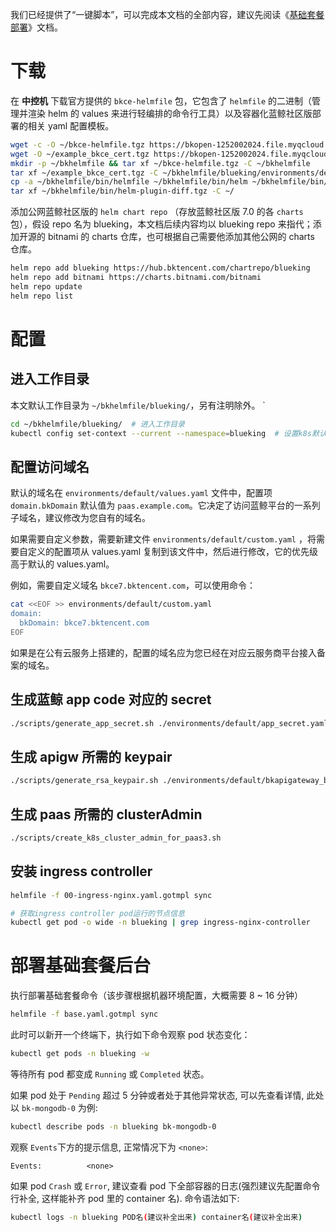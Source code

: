 我们已经提供了“一键脚本”，可以完成本文档的全部内容，建议先阅读《[基础套餐部署](install-bkce.md)》文档。

# 下载
在 **中控机** 下载官方提供的  `bkce-helmfile`  包，它包含了  `helmfile`  的二进制（管理并渲染 helm 的 values 来进行轻编排的命令行工具）以及容器化蓝鲸社区版部署的相关 yaml 配置模板。

``` bash
wget -c -O ~/bkce-helmfile.tgz https://bkopen-1252002024.file.myqcloud.com/ce7/bkce-helmfile.tgz
wget -O ~/example_bkce_cert.tgz https://bkopen-1252002024.file.myqcloud.com/ce7/example_bkce_cert.tgz
mkdir -p ~/bkhelmfile && tar xf ~/bkce-helmfile.tgz -C ~/bkhelmfile
tar xf ~/example_bkce_cert.tgz -C ~/bkhelmfile/blueking/environments/default/
cp -a ~/bkhelmfile/bin/helmfile ~/bkhelmfile/bin/helm ~/bkhelmfile/bin/yq /usr/local/bin/ && chmod +x /usr/local/bin/helm* /usr/local/bin/yq
tar xf ~/bkhelmfile/bin/helm-plugin-diff.tgz -C ~/
```

添加公网蓝鲸社区版的  `helm chart repo`  （存放蓝鲸社区版 7.0 的各  `charts`  包），假设 repo 名为 blueking，本文档后续内容均以 blueking repo 来指代；添加开源的 bitnami 的 charts 仓库，也可根据自己需要他添加其他公网的 charts 仓库。

``` bash
helm repo add blueking https://hub.bktencent.com/chartrepo/blueking
helm repo add bitnami https://charts.bitnami.com/bitnami
helm repo update
helm repo list
```

# 配置
## 进入工作目录
本文默认工作目录为 `~/bkhelmfile/blueking/`，另有注明除外。
`
``` bash
cd ~/bkhelmfile/blueking/  # 进入工作目录
kubectl config set-context --current --namespace=blueking  # 设置k8s默认ns, 方便后续操作.
```

## 配置访问域名

默认的域名在  `environments/default/values.yaml`  文件中，配置项 `domain.bkDomain` 默认值为 `paas.example.com`。它决定了访问蓝鲸平台的一系列子域名，建议修改为您自有的域名。

如果需要自定义参数，需要新建文件  `environments/default/custom.yaml`  ，将需要自定义的配置项从 values.yaml 复制到该文件中，然后进行修改，它的优先级高于默认的 values.yaml。

例如，需要自定义域名 `bkce7.bktencent.com`，可以使用命令：
``` bash
cat <<EOF >> environments/default/custom.yaml
domain:
  bkDomain: bkce7.bktencent.com
EOF
```

如果是在公有云服务上搭建的，配置的域名应为您已经在对应云服务商平台接入备案的域名。

## 生成蓝鲸 app code 对应的 secret
``` bash
./scripts/generate_app_secret.sh ./environments/default/app_secret.yaml
```

## 生成 apigw 所需的 keypair
``` bash
./scripts/generate_rsa_keypair.sh ./environments/default/bkapigateway_builtin_keypair.yaml
```

## 生成 paas 所需的 clusterAdmin
``` bash
./scripts/create_k8s_cluster_admin_for_paas3.sh
```

## 安装 ingress controller
``` bash
helmfile -f 00-ingress-nginx.yaml.gotmpl sync

# 获取ingress controller pod运行的节点信息
kubectl get pod -o wide -n blueking | grep ingress-nginx-controller
```

# 部署基础套餐后台

执行部署基础套餐命令（该步骤根据机器环境配置，大概需要 8 ~ 16 分钟）
``` bash
helmfile -f base.yaml.gotmpl sync
```

此时可以新开一个终端下，执行如下命令观察 pod 状态变化：
``` bash
kubectl get pods -n blueking -w
```
等待所有 pod 都变成 `Running` 或 `Completed` 状态。

如果 pod 处于 `Pending` 超过 5 分钟或者处于其他异常状态, 可以先查看详情, 此处以 `bk-mongodb-0` 为例:
``` bash
kubectl describe pods -n blueking bk-mongodb-0
```
观察 `Events`下方的提示信息, 正常情况下为 `<none>`:
``` text
Events:          <none>
```

如果 pod `Crash` 或 `Error`, 建议查看 pod 下全部容器的日志(强烈建议先配置命令行补全, 这样能补齐 pod 里的 container 名).
命令语法如下:
``` bash
kubectl logs -n blueking POD名(建议补全出来) container名(建议补全出来)
```
